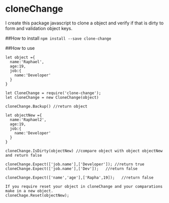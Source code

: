 # cloneChange
I create this package javascript to clone a object and verify if that is dirty to form and validation object keys.

##How to install
``` npm install --save clone-change ```

##How to use
```
let object ={
  name:'Raphael',
  age:19,
  job:{
    name:'Developer'
  }
}

let CloneChange = require('clone-change');
let cloneChange = new CloneChange(object)

cloneChange.Backup() //return object

let objectNew ={
  name:'Raphael2',
  age:19,
  job:{
    name:'Developer'
  }
}

cloneChange.IsDirty(objectNew) //compare object with object objectNew and return false

cloneChange.Expect(['job.name'],['Developer']); //return true
cloneChange.Expect(['job.name'],['Dev']);   //return false

cloneChange.Expect(['name','age'],['Rapha',19]);   //return false

If you require reset your object in cloneChange and your comparations make in a new object.
cloneChage.Reset(objectNew);
```
